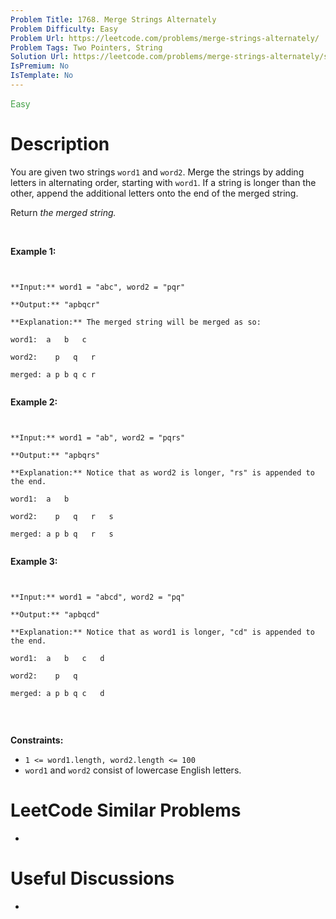 ```yaml
---
Problem Title: 1768. Merge Strings Alternately
Problem Difficulty: Easy
Problem Url: https://leetcode.com/problems/merge-strings-alternately/
Problem Tags: Two Pointers, String
Solution Url: https://leetcode.com/problems/merge-strings-alternately/solution/
IsPremium: No
IsTemplate: No
---
```


<span style="color: rgb(67, 160, 71);">Easy</span>

# Description

You are given two strings `word1` and `word2`. Merge the strings by adding letters in alternating order, starting with `word1`. If a string is longer than the other, append the additional letters onto the end of the merged string.


Return *the merged string.*


 


**Example 1:**



```

**Input:** word1 = "abc", word2 = "pqr"
**Output:** "apbqcr"
**Explanation:** The merged string will be merged as so:
word1:  a   b   c
word2:    p   q   r
merged: a p b q c r

```

**Example 2:**



```

**Input:** word1 = "ab", word2 = "pqrs"
**Output:** "apbqrs"
**Explanation:** Notice that as word2 is longer, "rs" is appended to the end.
word1:  a   b 
word2:    p   q   r   s
merged: a p b q   r   s

```

**Example 3:**



```

**Input:** word1 = "abcd", word2 = "pq"
**Output:** "apbqcd"
**Explanation:** Notice that as word1 is longer, "cd" is appended to the end.
word1:  a   b   c   d
word2:    p   q 
merged: a p b q c   d

```

 


**Constraints:**


* `1 <= word1.length, word2.length <= 100`
* `word1` and `word2` consist of lowercase English letters.


# LeetCode Similar Problems

- []()

# Useful Discussions

- []()
